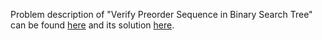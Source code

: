 Problem description of "Verify Preorder Sequence in Binary Search Tree" can be found [here](hhttps://leetcode.com/problems/verify-preorder-sequence-in-binary-search-tree/description/) and its solution [here](https://github.com/aurimas13/LeetCode-HackerRank-MAANG/blob/main/LeetCode/Python%20Solutions/Verifying%20an%20Alien%20Dictionary/verify.py).